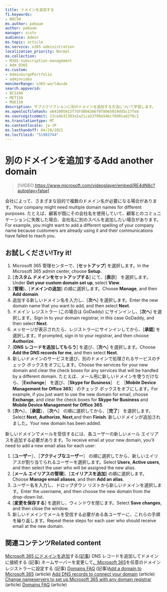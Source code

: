 ```yaml
---
title: ドメインを追加する
f1.keywords:
- NOCSH
ms.author: pebaum
author: pebaum
manager: scotv
audience: Admin
ms.topic: article
ms.service: o365-administration
localization_priority: Normal
ms.collection:
- M365-subscription-management
- Adm_O365
ms.custom:
- AdminSurgePortfolio
- adminvideo
monikerRange: o365-worldwide
search.appverid:
- BCS160
- MET150
- MOE150
description: サブスクリプションに別のドメインを追加する方法について学習します。
ms.openlocfilehash: a641005913f7dfd866366f0f8065019dd5c17fe8
ms.sourcegitcommit: 13ce4b31303a1a21ca53700a54bcf8d91ad2f8c1
ms.translationtype: MT
ms.contentlocale: ja-JP
ms.lasthandoff: 04/20/2021
ms.locfileid: "51903744"
---
```

# <a name="add-another-domain"></a><span data-ttu-id="90c10-103">別のドメインを追加する</span><span class="sxs-lookup"><span data-stu-id="90c10-103">Add another domain</span></span>

> [!VIDEO https://www.microsoft.com/videoplayer/embed/RE4dN8c?autoplay=false]

<span data-ttu-id="90c10-104">会社によって、さまざまな目的で複数のドメイン名が必要になる場合があります。</span><span class="sxs-lookup"><span data-stu-id="90c10-104">Your company might need multiple domain names for different purposes.</span></span> <span data-ttu-id="90c10-105">たとえば、顧客が既にその会社名を使用していて、顧客とのコミュニケーションに失敗した場合、会社名に別のスペルを追加したい場合があります。</span><span class="sxs-lookup"><span data-stu-id="90c10-105">For example, you might want to add a different spelling of your company name because customers are already using it and their communications have failed to reach you.</span></span>

## <a name="try-it"></a><span data-ttu-id="90c10-106">お試しください!</span><span class="sxs-lookup"><span data-stu-id="90c10-106">Try it!</span></span>

1. <span data-ttu-id="90c10-107">Microsoft 365 管理センターで、[**セットアップ**] を選択します。</span><span class="sxs-lookup"><span data-stu-id="90c10-107">In the Microsoft 365 admin center, choose **Setup**.</span></span>
1. <span data-ttu-id="90c10-108">[**カスタム ドメインをセットアップする**] にて、[**表示**］ を選択します。</span><span class="sxs-lookup"><span data-stu-id="90c10-108">Under **Get your custom domain set up**, select **View**.</span></span>
1. <span data-ttu-id="90c10-109">[**管理**]、[**ドメインの追加**] の順に選択します。</span><span class="sxs-lookup"><span data-stu-id="90c10-109">Choose **Manage**, and then **Add domain**.</span></span>
1. <span data-ttu-id="90c10-110">追加する新しいドメイン名を入力し、[**次へ**] を選択します。</span><span class="sxs-lookup"><span data-stu-id="90c10-110">Enter the new domain name that you want to add, and then select **Next**.</span></span>
1. <span data-ttu-id="90c10-111">ドメイン レジストラー (この場合は GoDaddy) にサインインし、[**次へ**] を選択します。</span><span class="sxs-lookup"><span data-stu-id="90c10-111">Sign in to your domain registrar, in this case GoDaddy, and then select **Next**.</span></span>
1. <span data-ttu-id="90c10-112">メッセージが表示されたら、レジストラーにサインインしてから、[**承認**] を選択します。</span><span class="sxs-lookup"><span data-stu-id="90c10-112">If prompted, sign in to your registrar, and then choose **Authorize**.</span></span>
1. <span data-ttu-id="90c10-113">[**DNS レコードを追加してもらう**] を選び、[**次へ**] を選択します。</span><span class="sxs-lookup"><span data-stu-id="90c10-113">Choose **Add the DNS records for me**, and then select **Next**.</span></span>
1. <span data-ttu-id="90c10-114">新しいドメインのサービスを選び、別のドメインで処理されるサービスのチェック ボックスをオフにします。</span><span class="sxs-lookup"><span data-stu-id="90c10-114">Choose the services for your new domain and clear the check boxes for any services that will be handled by a different domain.</span></span> <span data-ttu-id="90c10-115">たとえば、メール用に新しいドメインを使うだけなら、［**Exchange**］ を選び、［**Skype for Business**］ と ［**Mobile Device Management for Office 365**］ のチェック ボックスをオフにします。</span><span class="sxs-lookup"><span data-stu-id="90c10-115">For example, if you just want to use the new domain for email, choose **Exchange**, and clear the check boxes for **Skype for Business** and **Mobile Device Management for Office 365**.</span></span>
1. <span data-ttu-id="90c10-116">[**次へ**］、［**承認**］、［**次へ**］ の順に選択してから、［**完了**］ を選択します。</span><span class="sxs-lookup"><span data-stu-id="90c10-116">Select **Next**, **Authorize**, **Next**,and then **Finish**.</span></span> <span data-ttu-id="90c10-117">新しいドメインが追加されました。</span><span class="sxs-lookup"><span data-stu-id="90c10-117">Your new domain has been added.</span></span>

<span data-ttu-id="90c10-118">新しいドメインでメールを受信するには、各ユーザーの新しいメール エイリアスを追加する必要があります。</span><span class="sxs-lookup"><span data-stu-id="90c10-118">To receive email at your new domain, you'll need to add a new email alias for each user:</span></span>

1. <span data-ttu-id="90c10-119">[**ユーザー**］、［**アクティブなユーザー**］ の順に選択してから、新しいエイリアスが割り当てられるユーザーを選択します。</span><span class="sxs-lookup"><span data-stu-id="90c10-119">Select **Users**, **Active users**, and then select the user who will be assigned the new alias.</span></span>
1. <span data-ttu-id="90c10-120">[**メール エイリアスの管理**]、[**エイリアスを追加**] の順に選択します。</span><span class="sxs-lookup"><span data-stu-id="90c10-120">Choose **Manage email aliases**, and then **Add an alias**.</span></span>
1. <span data-ttu-id="90c10-121">ユーザー名を入力し、ドロップダウン リストから新しいドメインを選択します。</span><span class="sxs-lookup"><span data-stu-id="90c10-121">Enter the username, and then choose the new domain from the drop-down list.</span></span>
1. <span data-ttu-id="90c10-122">[**変更を保存する**] を選択し、ウィンドウを閉じます。</span><span class="sxs-lookup"><span data-stu-id="90c10-122">Select **Save changes**, and then close the window.</span></span>
1. <span data-ttu-id="90c10-123">新しいドメインでメールを受信する必要がある各ユーザーに、これらの手順を繰り返します。</span><span class="sxs-lookup"><span data-stu-id="90c10-123">Repeat these steps for each user who should receive email at the new domain.</span></span>

## <a name="related-content"></a><span data-ttu-id="90c10-124">関連コンテンツ</span><span class="sxs-lookup"><span data-stu-id="90c10-124">Related content</span></span>

<span data-ttu-id="90c10-125">[Microsoft 365 にドメインを追加](https://docs.microsoft.com/microsoft-365/admin/setup/add-domain)する[(記事](https://docs.microsoft.com/microsoft-365/admin/get-help-with-domains/create-dns-records-at-any-dns-hosting-provider)) DNS レコードを追加してドメインに接続する (記事) ネームサーバーを変更して[、Microsoft 365](https://docs.microsoft.com/microsoft-365/admin/get-help-with-domains/change-nameservers-at-any-domain-registrar)を任意のドメイン レジストラーに設定する (記事) [Domains FAQ](https://docs.microsoft.com/microsoft-365/admin/setup/domains-faq) (記事)</span><span class="sxs-lookup"><span data-stu-id="90c10-125">[Add a domain to Microsoft 365](https://docs.microsoft.com/microsoft-365/admin/setup/add-domain) (article) [Add DNS records to connect your domain](https://docs.microsoft.com/microsoft-365/admin/get-help-with-domains/create-dns-records-at-any-dns-hosting-provider) (article) [Change nameservers to set up Microsoft 365 with any domain registrar](https://docs.microsoft.com/microsoft-365/admin/get-help-with-domains/change-nameservers-at-any-domain-registrar) (article) [Domains FAQ](https://docs.microsoft.com/microsoft-365/admin/setup/domains-faq) (article)</span></span>